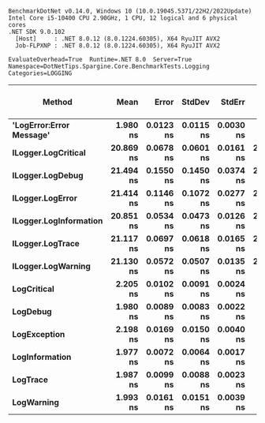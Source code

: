 ```

BenchmarkDotNet v0.14.0, Windows 10 (10.0.19045.5371/22H2/2022Update)
Intel Core i5-10400 CPU 2.90GHz, 1 CPU, 12 logical and 6 physical cores
.NET SDK 9.0.102
  [Host]     : .NET 8.0.12 (8.0.1224.60305), X64 RyuJIT AVX2
  Job-FLPXNP : .NET 8.0.12 (8.0.1224.60305), X64 RyuJIT AVX2

EvaluateOverhead=True  Runtime=.NET 8.0  Server=True  
Namespace=DotNetTips.Spargine.Core.BenchmarkTests.Logging  Categories=LOGGING  

```
| Method                   | Mean      | Error     | StdDev    | StdErr    | Min       | Q1        | Median    | Q3        | Max       | Op/s          | CI99.9% Margin | Iterations | Kurtosis | MValue | Skewness | Rank | LogicalGroup | Baseline | Exceptions | Completed Work Items | Lock Contentions | Code Size | Allocated |
|------------------------- |----------:|----------:|----------:|----------:|----------:|----------:|----------:|----------:|----------:|--------------:|---------------:|-----------:|---------:|-------:|---------:|-----:|------------- |--------- |-----------:|---------------------:|-----------------:|----------:|----------:|
| **&#39;LogError:Error Message&#39;** |  **1.980 ns** | **0.0123 ns** | **0.0115 ns** | **0.0030 ns** |  **1.960 ns** |  **1.972 ns** |  **1.977 ns** |  **1.990 ns** |  **1.998 ns** | **505,044,667.1** |       **7.499 ns** |      **15.00** |    **1.837** |  **2.000** |   **0.2279** |    **1** | *****            | **No**       |          **-** |                    **-** |                **-** |     **340 B** |         **-** |
| **ILogger.LogCritical**      | **20.869 ns** | **0.0678 ns** | **0.0601 ns** | **0.0161 ns** | **20.805 ns** | **20.840 ns** | **20.849 ns** | **20.872 ns** | **21.017 ns** |  **47,918,266.9** |       **6.992 ns** |      **14.00** |    **3.228** |  **2.000** |   **1.1764** |    **3** | *****            | **No**       |          **-** |                    **-** |                **-** |     **313 B** |         **-** |
| **ILogger.LogDebug**         | **21.494 ns** | **0.1550 ns** | **0.1450 ns** | **0.0374 ns** | **21.244 ns** | **21.408 ns** | **21.461 ns** | **21.602 ns** | **21.700 ns** |  **46,525,162.1** |       **7.481 ns** |      **15.00** |    **1.646** |  **2.000** |  **-0.0094** |    **3** | *****            | **No**       |          **-** |                    **-** |                **-** |     **313 B** |         **-** |
| **ILogger.LogError**         | **21.414 ns** | **0.1146 ns** | **0.1072 ns** | **0.0277 ns** | **21.297 ns** | **21.337 ns** | **21.366 ns** | **21.480 ns** | **21.671 ns** |  **46,699,189.8** |       **7.486 ns** |      **15.00** |    **2.751** |  **2.000** |   **0.9032** |    **3** | *****            | **No**       |          **-** |                    **-** |                **-** |     **309 B** |         **-** |
| **ILogger.LogInformation**   | **20.851 ns** | **0.0534 ns** | **0.0473 ns** | **0.0126 ns** | **20.792 ns** | **20.817 ns** | **20.838 ns** | **20.886 ns** | **20.941 ns** |  **47,960,055.5** |       **6.994 ns** |      **14.00** |    **1.846** |  **2.000** |   **0.5055** |    **3** | *****            | **No**       |          **-** |                    **-** |                **-** |     **313 B** |         **-** |
| **ILogger.LogTrace**         | **21.117 ns** | **0.0697 ns** | **0.0618 ns** | **0.0165 ns** | **21.022 ns** | **21.075 ns** | **21.103 ns** | **21.177 ns** | **21.206 ns** |  **47,355,197.0** |       **6.992 ns** |      **14.00** |    **1.455** |  **2.000** |  **-0.0654** |    **3** | *****            | **No**       |          **-** |                    **-** |                **-** |     **310 B** |         **-** |
| **ILogger.LogWarning**       | **21.130 ns** | **0.0572 ns** | **0.0507 ns** | **0.0135 ns** | **21.064 ns** | **21.100 ns** | **21.126 ns** | **21.151 ns** | **21.233 ns** |  **47,325,466.7** |       **6.993 ns** |      **14.00** |    **2.548** |  **2.000** |   **0.6856** |    **3** | *****            | **No**       |          **-** |                    **-** |                **-** |     **313 B** |         **-** |
| **LogCritical**              |  **2.205 ns** | **0.0102 ns** | **0.0091 ns** | **0.0024 ns** |  **2.193 ns** |  **2.200 ns** |  **2.203 ns** |  **2.205 ns** |  **2.222 ns** | **453,513,810.3** |       **6.999 ns** |      **14.00** |    **2.342** |  **2.000** |   **0.8687** |    **2** | *****            | **No**       |          **-** |                    **-** |                **-** |     **350 B** |         **-** |
| **LogDebug**                 |  **1.980 ns** | **0.0089 ns** | **0.0083 ns** | **0.0022 ns** |  **1.970 ns** |  **1.973 ns** |  **1.977 ns** |  **1.986 ns** |  **1.995 ns** | **505,170,569.7** |       **7.499 ns** |      **15.00** |    **1.799** |  **2.000** |   **0.6163** |    **1** | *****            | **No**       |          **-** |                    **-** |                **-** |     **340 B** |         **-** |
| **LogException**             |  **2.198 ns** | **0.0169 ns** | **0.0150 ns** | **0.0040 ns** |  **2.176 ns** |  **2.191 ns** |  **2.196 ns** |  **2.202 ns** |  **2.229 ns** | **454,921,430.5** |       **6.998 ns** |      **14.00** |    **2.529** |  **2.000** |   **0.5103** |    **2** | *****            | **No**       |          **-** |                    **-** |                **-** |     **350 B** |         **-** |
| **LogInformation**           |  **1.977 ns** | **0.0072 ns** | **0.0064 ns** | **0.0017 ns** |  **1.967 ns** |  **1.974 ns** |  **1.975 ns** |  **1.979 ns** |  **1.989 ns** | **505,933,974.6** |       **6.999 ns** |      **14.00** |    **2.145** |  **2.000** |   **0.5085** |    **1** | *****            | **No**       |          **-** |                    **-** |                **-** |     **340 B** |         **-** |
| **LogTrace**                 |  **1.987 ns** | **0.0099 ns** | **0.0088 ns** | **0.0023 ns** |  **1.974 ns** |  **1.983 ns** |  **1.985 ns** |  **1.993 ns** |  **2.003 ns** | **503,311,745.7** |       **6.999 ns** |      **14.00** |    **1.814** |  **2.000** |   **0.2610** |    **1** | *****            | **No**       |          **-** |                    **-** |                **-** |     **331 B** |         **-** |
| **LogWarning**               |  **1.993 ns** | **0.0161 ns** | **0.0151 ns** | **0.0039 ns** |  **1.974 ns** |  **1.984 ns** |  **1.986 ns** |  **2.003 ns** |  **2.029 ns** | **501,791,154.1** |       **7.498 ns** |      **15.00** |    **2.775** |  **2.000** |   **0.8137** |    **1** | *****            | **No**       |          **-** |                    **-** |                **-** |     **340 B** |         **-** |
